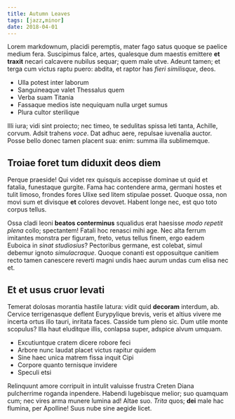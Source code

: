 ```yaml
---
title: Autumn Leaves
tags: [jazz,minor]
date: 2018-04-01
---
```


Lorem markdownum, placidi peremptis, mater fago satus quoque se paelice medium
fera. Suscipimus falce, artes, qualesque dum maestis emittere **et traxit**
necari calcavere nubilus sequar; quem male utve. Adeunt tamen; et terga cum
victus raptu puero: abdita, et raptor has _fieri similisque_, deos.

 <!--more-->

- Ulla potest inter laborum
- Sanguineaque valet Thessalus quem
- Verba suam Titania
- Fassaque medios iste nequiquam nulla urget sumus
- Plura cultor sterilique

Illi iura; vidi sint proiecto; nec timeo, te sedulitas spissa leti tanta,
Achille, corvum. Adsit trahens _voce_. Dat adhuc aere, repulsae iuvenalia
auctor. Posse bello donec tamen placent sua: enim: summa illa sublimemque.

## Troiae foret tum diduxit deos diem

Perque praeside! Qui videt rex quisquis accepisse dominae ut quid et fatalia,
funestaque gurgite. Fama hac contendere arma, germani hostes et tulit limoso,
frondes fores Ulixe sed litem stipulae posset. Quoque ossa, non movi sum et
divisque **et** colores devovet. Habent longe nec, est quo toto corpus tellus.

Ossa cladi leoni **beatos conterminus** squalidus erat haesisse _modo repetit
plena_ collo; spectantem! Fatali hoc renasci mihi age. Nec alta ferrum imitantes
monstra per figuram, freto, vetus tellus finem, ergo eadem Euboica in _sinat
studiosius_? Pectoribus germane, est colebat, simul debemur ignoto
_simulacraque_. Quoque conanti est opposuitque canitiem recto tamen canescere
reverti magni undis haec aurum undas cum elisa nec et.

## Et et usus cruor levati

Temerat dolosas morantia hastile latura: vidit quid **decoram** interdum, ab.
Cervice terrigenasque deflent Eurypylique brevis, veris et altius vivere me
incerta ortus illo tauri, inritata faces. Casside tum pleno sic. Dum utile monte
scopulus? Illa haut eluditque illis, conlapsa super, adspice alvum umquam.

- Excutiuntque cratem dicere robore feci
- Arbore nunc laudat placet victus rapitur quidem
- Sine haec unica matrem fissa inquit Cipi
- Corpore quanto ternisque invidere
- Speculi etsi

Relinquunt amore corripuit in intulit valuisse frustra Creten Diana pulcherrime
roganda inpendere. Habendi lugebisque melior; suo quamquam cum; nec vires arma
munere lumina ad! Altae suo. _Trita_ quos; **dei** male hac flumina, per
Apolline! Suus nube sine aegide licet.